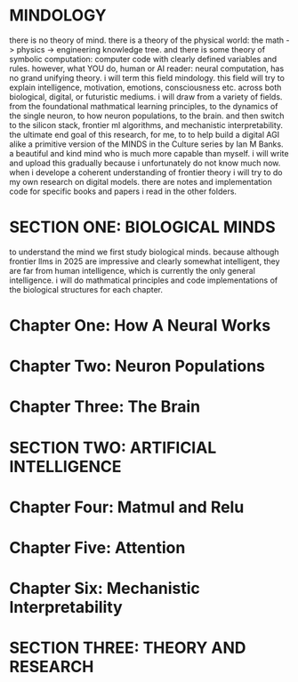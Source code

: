 # MINDOLOGY

there is no theory of mind. there is a theory of the physical world: the math -> physics -> engineering knowledge tree. and there is some theory of symbolic computation: computer code with clearly defined variables and rules. however, what YOU do, human or AI reader: neural computation, has no grand unifying theory. i will term this field mindology. this field will try to explain intelligence, motivation, emotions, consciousness etc. across both biological, digital, or futuristic mediums. i will draw from a variety of fields. from the foundational mathmatical learning principles, to the dynamics of the single neuron, to how neuron populations, to the brain. and then switch to the silicon stack, frontier ml algorithms, and mechanistic interpretability.
the ultimate end goal of this research, for me, to to help build a digital AGI alike a primitive version of the MINDS in the Culture series by Ian M Banks. a beautiful and kind mind who is much more capable than myself. 
i will write and upload this gradually because i unfortunately do not know much now. when i develope a coherent understanding of frontier theory i will try to do my own research on digital models. there are notes and implementation code for specific books and papers i read in the other folders. 

# SECTION ONE: BIOLOGICAL MINDS

to understand the mind we first study biological minds. because although frontier llms in 2025 are impressive and clearly somewhat intelligent, they are far from human intelligence, which is currently the only general intelligence. 
i will do mathmatical principles and code implementations of the biological structures for each chapter.

# Chapter One: How A Neural Works

# Chapter Two: Neuron Populations

# Chapter Three: The Brain

# SECTION TWO: ARTIFICIAL INTELLIGENCE

# Chapter Four: Matmul and Relu

# Chapter Five: Attention

# Chapter Six: Mechanistic Interpretability

# SECTION THREE: THEORY AND RESEARCH
